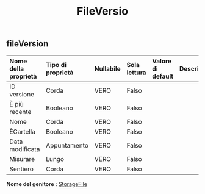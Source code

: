 ﻿---
title: FileVersio
second_title: Aspose.Cells Cloud Documen
type: docs
url: /it/specification/model/fileversion/
description: "Aspose.Cells Specifica del modello cloud: FileVersion. Gestisci facilmente Excel e altri fogli di calcolo con funzionalità come apertura, generazione, modifica, divisione, unione, confronto e conversione"
kwords: Excel, Office, Foglio di calcolo, Cloud REST API, FileVersion
weight: 50
---
## **fileVersion**

 

| Nome della proprietà| Tipo di proprietà| Nullabile| Sola lettura| Valore di default| Descrizione|
|:- |:- |:- |:- |:- |:- |
| ID versione| Corda| VERO| Falso|||
| È più recente| Booleano| VERO| Falso|||
| Nome| Corda| VERO| Falso|||
| ÈCartella| Booleano| VERO| Falso|||
|Data modificata| Appuntamento| VERO| Falso|||
| Misurare| Lungo| VERO| Falso|||
| Sentiero| Corda| VERO| Falso|||

**Nome del genitore** : [StorageFile](/specification/model/storagefile)

